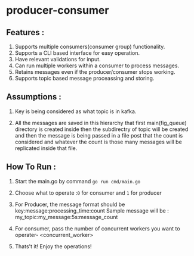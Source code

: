 # producer-consumer

## Features :


1. Supports multiple consumers(consumer group) functionality.
2. Supports a CLI based interface for easy operation.
3. Have relevant validations for input.
4. Can run multiple workers within a consumer to process messages.
5. Retains messages even if the producer/consumer stops working.
6. Supports topic based message proceassing and storing.


## Assumptions : 

1. Key is being considered as what topic is in kafka.

2. All the messages are saved in this hierarchy that first main(fig_queue) directory is created inside then the subdirectry of topic will be created and then the message is being passed in a file post that the count is considered and whatever the count is those many messages will be replicated inside that file.


## How To Run :

1. Start the main.go by command `go run cmd/main.go`

2. Choose what to operate :`0` for consumer and `1` for producer

3. For Producer, the message format should be key:message:processing_time:count
 Sample message will be : my_topic:my_message:5s:message_count

4. For consumer, pass the number of concurrent workers you want to operater- <concurrent_worker>

5. Thats't it! Enjoy the operations!
